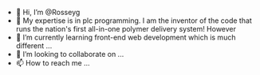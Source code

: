 - 👋 Hi, I’m @Rosseyg
- 👀 My expertise is in plc programming.  I am the inventor of the code that runs the nation's first all-in-one polymer delivery system! However 
- 🌱 I’m currently learning front-end web development which is much different ...
- 💞️ I’m looking to collaborate on ...
- 📫 How to reach me ...

<!---
Rosseyg/Rosseyg is a ✨ special ✨ repository because its `README.md` (this file) appears on your GitHub profile.
You can click the Preview link to take a look at your changes.
--->
